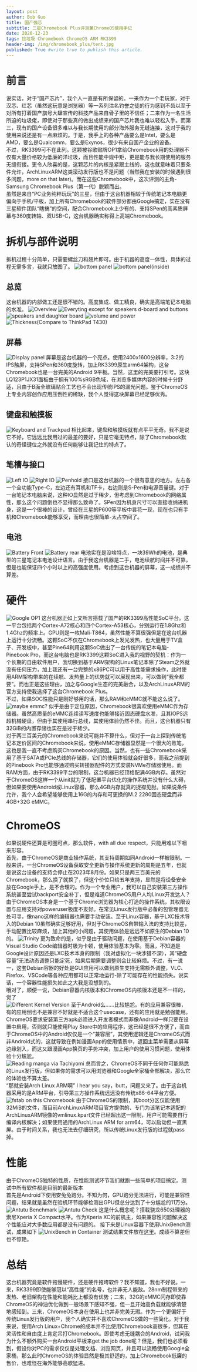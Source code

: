 ```yaml
---
layout: post
author: Bob Guo
title: 国产强芯
subtitle: 三星Chromebook Plus评测兼ChromeOS使用手记
date: 2020-12-23
tags: 捡垃圾 Chromebook ChromeOS ARM RK3399
header-img: /img/chromebook_plus/tent.jpg
published: True #write true to publish this article.
---
```

# 前言
说实话，对于“国产芯片”，我个人一直是有所保留的。一来作为一个老玩家，对于汉芯、红芯（虽然这玩意是浏览器）等一系列沽名钓誉之徒的行为感到不齿以至于对所有打着国产旗号大肆宣传的科技产品来自骨子里的不信任；二来作为一名生活所迫的垃圾佬，即使对于那些真的做出成绩来的国产芯片我也难以轻松入手。而第三，现有的国产设备很多难以与我长期使用的部分海外服务无缝连接，这对于我的使用来说还是有一点麻烦的。于是，我手上的各种产品要么是Intel，要么是AMD，要么是Qualcomm，要么是Exynos，很少有来自国产企业的设备。  
不过，RK3399可不在此列。这颗被谷歌贴牌OP1拿给Chromebook用的处理器不仅有大量价格较为低廉的洋垃圾，而且性能中规中矩，更是能与我长期使用的服务无缝衔接。更令人欣喜的是，这颗芯片的内核是紧跟主线的，这也就意味着只要条件允许，ArchLinuxARM这类滚动发行版也不是问题（当然我在安装的时候遇到很多问题，more on that later)。而在这些Chromebook中，这次评测的主角-Samsung Chromebook Plus（第一代）脱颖而出。  
虽然是来自“PC业务纯粹玩玩”的三星，但由于这台机器相较于传统笔记本电脑更偏向于手机/平板，加上所有Chromebook的软件部分都由Google搞定，实在没有三星软件团队“瞎搞”的空间，配合Chromebook上少有的、支持SPen的高素质屏幕与360度转轴、双USB-C，这台机器确实称得上高端Chromebook。  
# 拆机与部件说明
拆机过程十分简单，只需要螺丝刀和翘片即可。由于机器的高度一体性，具体的过程无需多言，我就只放图了。
![bottom panel](/img/chromebook_plus/d.jpg)
![bottom panel(inside)](/img/chromebook_plus/d2.jpg)

## 总览
这台机器的内部做工还是很不错的。高度集成、做工精良，确实是高端笔记本电脑的水准。
![Overview](/img/chromebook_plus/overall.jpg)
![Everyting except for speakers d-board and buttons](/img/chromebook_plus/everything.jpg)
![speakers and daughter board](/img/chromebook_plus/speaker.jpg)
![volume and power](/img/chromebook_plus/button.jpg)
![Thickness(Compare to ThinkPad T430)](/img/chromebook_plus/thick.jpg)
## 屏幕
![Display panel](/img/chromebook_plus/b.jpg)
屏幕是这台机器的一个亮点。使用2400x1600分辨率，3:2的IPS触屏，支持SPen和360度旋转，加上RK3399原生arm64架构，这台Chromebook也是一台完美的Android 9平板。当然，这里的完美要打引号。这块LQ123P1JX31面板由于拥有100%sRGB色域，在浏览多媒体内容的时候十分舒适，且由于B面全玻璃贴合工艺也不会出现传统IPS的漏光问题。鉴于ChromeOS上专业内容创作应用压倒性的稀缺，我个人觉得这块屏幕已经足够优秀。  
## 键盘和触摸板
![Keyboard and Trackpad](/img/chromebook_plus/c.jpg)
相比起来，键盘和触摸板就有点平平无奇。我不是说它不好，它远远比我用过的最差的要好，只是它毫无特点，除了Chromebook默认的奇怪键位之外就没有任何能够让我记住的特点了。  
## 笔槽与接口
![Left IO](/img/chromebook_plus/left_io.jpg)
![Right IO](/img/chromebook_plus/right_io.jpg)
![Penhold](/img/chromebook_plus/penhold.jpg)
接口是这台机器的一个很有意思的地方。左右各一个全功能Type-C，左边还有耳机和TF卡，右边则是S-Pen和电源音量键。对于一台笔记本电脑来说，这种IO显然是过于稀少，但考虑到Chromebook的网络属性，那么这个问题倒也不显得那么致命了。SPen因为机身尺寸可以直接收纳进机身，这是一个很棒的设计，曾经在三星的P600等平板中昙花一现，现在也只有手机和Chromebook能够享受，而理由也很简单-太占空间了。  
## 电池
![Battery Front](/img/chromebook_plus/battery_front.jpg)
![Battery rear](/img/chromebook_plus/battery_rear.jpg)
电池实在是没啥特点，一块39Wh的电池，是典型的三星笔记本电池设计语言。由于我这台机器是二手，电池续航时间并不可靠，但是也能保证四个小时以上的高强度使用。考虑到这台机器的屏幕，这一成绩并不算差。
# 硬件
![Google OP1](/img/chromebook_plus/soc.jpg)
这台机器正如上文所言搭载了国产的RK3399高性能SoC平台。这一平台包括两个Cortex-A72核心和四个Cortex-A53核心，分别运行在1.8Ghz和1.4Ghz的频率上。GPU则是一枚Mali-T864，虽然性能不算很强但是在这台机器上运行十分流畅。这颗SoC不仅在Chromebook上发光发热，也大量用于TV盒子、开发板中，甚至Pine64利用这颗SoC做出了一台传统的笔记本电脑-Pinebook Pro，而这台电脑也是RK3399这颗SoC进入我的视野的契机：作为一个长期的自由软件用户，我切换到基于ARM架构的Linux笔记本除了Steam之外就没有任何压力，加上我还有一台完整的x86PC可以用于高性能需求操作，此时使用ARM架构带来的在续航、发热量上的优势就可以展现出来，可以做到“我全都要”。而也正是这些理由，加之与Google生态的完美融合，以及ArchLinuxARM的官方支持使我选择了这台Chromebook Plus。  
不过，如果SOC性能只是刚好够用的话，那么RAM和eMMC就不能这么说了。
![maybe emmc?](/img/chromebook_plus/maybe_emmc.jpg)
似乎是由于定位原因，Chromebook很喜欢使用eMMC作为存储器。虽然高质量的eMMC连续读写速度也能够接近固态硬盘水准，且其IOPS远超机械硬盘，但由于其使用串行总线，其使用体验仍然不佳。而且，这台机器只有32GiB的内置存储也实在是过于稀少。  
对于两三百美元的Chromebook来说可能并不算什么，但对于一台上探到传统笔记本定价区间的Chromebook来说，使用eMMC存储器显然是一个很大的败笔，这也是我一直不考虑购买Chromebook的原因。当然，也有一些Chromebook采用了基于SATA或PCIe总线的存储器，它们的使用体验就会好很多，而我之前提到的Pinebook Pro也能够通过购买转接器配件的方式安装NVMe存储器使用。而RAM方面，由于RK3399平台的限制，这台机器已经顶格配满4GB内存。虽然对于ChromeOS这样一个从init就为了低配置平台优化的操作系统并没有什么大碍，但如果要使用Android或Linux容器，那么4GB内存就真的捉襟见肘。如果说条件允许，我个人会希望能够使用上16G的内存和可更换的M.2 2280固态硬盘而非4GB+32G eMMC。  
# ChromeOS
如果说硬件还算是可圈可点，那么软件，with all due respect，只能用难以下咽来形容。  
首先，由于ChromeOS是商业操作系统，其支持周期如同Android一样被限制。一般来讲，一台ChromeOS设备获取安全更新与操作系统更新的周期是五年，也就是说这台设备的支持会停止在2023年8月份。如果只是两三百美元的Chromebook，那么换了就换了，但这个价位只给五年支持，显然是将设备安全放在Google手上，是不合理的。作为一个专业用户，我可以自己安装第三方操作系统甚至尝试backport安全补丁，但是难道ChromeOS用户人均Linux开发达人？  
由于ChromeOS本身是一个基于Chrome浏览器为核心打造的操作系统，其权限设置与应用支持对poweruser极度不友好。在常见Linux发行版中必备的包管理器无处可寻，像nano这样的编辑器也需要手动安装。至于Linux容器，基于LXC技术导入的Debian 10虽然确实足够好用，但对于ChromeOS自带输入法的支持比较差，手动配置比较麻烦，加上其他的小问题，其使用体验是远远不如原生的Debian 10的。
![Trinity](/img/chromebook_plus/chromeos+linux+android.png)
更为致命的是，似乎是由于驱动问题，在使用基于Debian容器的Visual Studio Code编辑器时极为卡顿，使用体验基本为零。而且，不知道是Google设计原因还是LXC技术本身的限制（我对虚拟化一块涉猎不深），其“硬盘容量”无法动态调整只能定死，如果后期需要调整则会比较麻烦。不过，有一说一，这套Debian容器的好处是GUI应用可以做到原生支持无需额外调整，VLC、Firefox、VSCode等各种应用都可以正常地运行-除了可能存在的性能损失。说实话，一个容器性能损失如此之大我是没想到的。  
哦对了，顺便一说，Debian容器内核版本和ChromeOS内核版本还是不一样的，觉了  
![Different Kernel Version](/img/chromebook_plus/kernel.png)
至于Android么......比较尴尬。有的应用兼容很棒，有的应用倒也不是兼容不好就是不适合这个usecase，还有的应用就是勉强能用。ChromeOS要求安装第三方apk必须进入开发者模式而非像Android一样只要在设置中启用，否则就只能使用Play Store中的应用程序，这已经是很不方便了，而由于ChromeOS中的Android仅仅是一个“兼容层”，其使用逻辑还是ChromeOS式而非Android式的，这就导致在例如漫画App的使用情景中，返回主菜单需要从屏幕边缘划入，而这又跟漫画App换页的手势冲突，加上用户的使用习惯问题，使用体验十分尴尬。  
![Reading manga via Tachiyomi](/img/chromebook_plus/comic.jpg)
总而言之，ChromeOS不同于任何你可能熟悉的Linux发行版，但如果你的需求可以用浏览器和Google全家桶全部解决，那么它的体验也不算太差。  
“那就安装Arch Linux ARM啊” I hear you say，butt，问题又来了。由于这台机器采用的是ARM平台，引导第三方操作系统远远没有传统x86-64平台方便。
![fstab on this Chromebook](/img/chromebook_plus/partation.png)
由于ChromeOS的限制，其boot分区仅能使用32MiB的文件，而目前ArchLinuxARM项目官方提供的、专门为该笔记本适配的ArchLinuxARM镜像的vmlinux.kpart文件已经超出这一限制，用户可能需要自行编译内核解决；如果使用通用的ArchLinux ARM for arm64，可以启动但一直黑屏。由于时间关系，我也无法去仔细研究，所以传统Linux发行版的过程就pass掉。
# 性能
由于ChromeOS独特的性质，在性能测试环节我们就跑一些简单的项目搞定。测试中所有软件都是目前的最新版本  
首先是Android下使用安兔兔跑分。不知为何，GPU跑分无法进行，可能是兼容性问题，结果就是虽然在验机环节能够检测出GPU但总分达到了十分尴尬的11万分。
![Antutu Benchmark](/img/chromebook_plus/antutu.png)
![Antutu Check](/img/chromebook_plus/antutu_check.png)
这是什么概念呢？搭载骁龙650处理器的索尼Xperia X Compact水平。作为Xperia XC的前机主，如果兼容性问题解决这个性能应对大多数应用都是没有问题的。
接下来是Linux容器下使用UnixBench测试，成果如下
![UnixBench in Container](/img/chromebook_plus/unixbench.png)
测试结果文件放在[这里](/bench/cbp/unixbench.html)。成绩不算差但也不惊艳。
# 总结
这台机器究竟是软件拖慢硬件，还是硬件拖垮软件？我不知道，我也不好说。一来，RK3399即使能够冠以“高性能”的名号，也并非无人能敌。28nm制程带来的发热、老旧架构在性能和能耗比上都没有优势；二来，32G的eMMC闪存即使靠ChromeOS的神油优化做到一般场景下感知不强，但一旦开始高负载就能够清楚地感知到。三来，ChromeOS本身在使用上也并非完美无瑕。作为一个更偏好于传统Linux发行版的用户，我个人确实并不喜欢ChromeOS做的一些简化。对于我来说，使用Arch Linux+Chrome的成本并不比使用Chromebook高很多，但其在灵活性和自由度上肯定吊打Chromebook。即使考虑无缝耦合的Android，试问我为什么不额外购买一台Android平板来get the job done呢？但是，我们也必须看到，假设你对PC的需求仅仅是处理文档、浏览网页，并且可以流畅使用Google全家桶，那么此时ChromeOS的体验显然是极其舒适的，加上Chromebook低廉的售价，也难怪在海外能够高歌猛进。    
